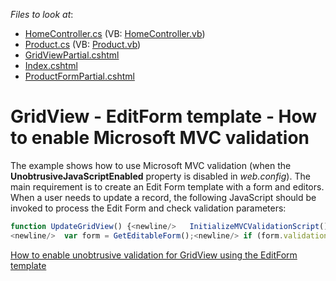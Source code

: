 <!-- default file list -->
*Files to look at*:

* [HomeController.cs](./CS/Controllers/HomeController.cs) (VB: [HomeController.vb](./VB/Controllers/HomeController.vb))
* [Product.cs](./CS/Models/Product.cs) (VB: [Product.vb](./VB/Models/Product.vb))
* [GridViewPartial.cshtml](./CS/Views/Home/GridViewPartial.cshtml)
* [Index.cshtml](./CS/Views/Home/Index.cshtml)
* [ProductFormPartial.cshtml](./CS/Views/Home/ProductFormPartial.cshtml)
<!-- default file list end -->
# GridView - EditForm template - How to enable Microsoft MVC validation


<p>The example shows how to use Microsoft MVC validation (when the <strong>UnobtrusiveJavaScriptEnabled</strong> property is disabled in <i>web.config</i>). The main requirement is to create an Edit Form template with a form and editors. When a user needs to update a record, the following JavaScript should be invoked to process the Edit Form and check validation parameters:</p>

```js
function UpdateGridView() {<newline/>	InitializeMVCValidationScript();
<newline/>	var form = GetEditableForm();<newline/>	if (form.validationCallbacks[0]())<newline/>		grid.UpdateEdit();<newline/>}<newline/>function InitializeMVCValidationScript() {<newline/>	var validationRulesScript = GetEditableForm().nextSibling;<newline/>	if (validationRulesScript && !validationRulesScript.executed) {<newline/>		validationRulesScript.executed = true;<newline/>		eval(validationRulesScript.text);<newline/>		Sys.Mvc.FormContext._Application_Load();<newline/>	}<newline/>}<newline/>function GetEditableForm() {<newline/>	return document.getElementById("frmProduct");<newline/>}
```

<p> </p><p><a href="https://www.devexpress.com/Support/Center/p/E3744">How to enable unobtrusive validation for GridView using the EditForm template</a></p>

<br/>



